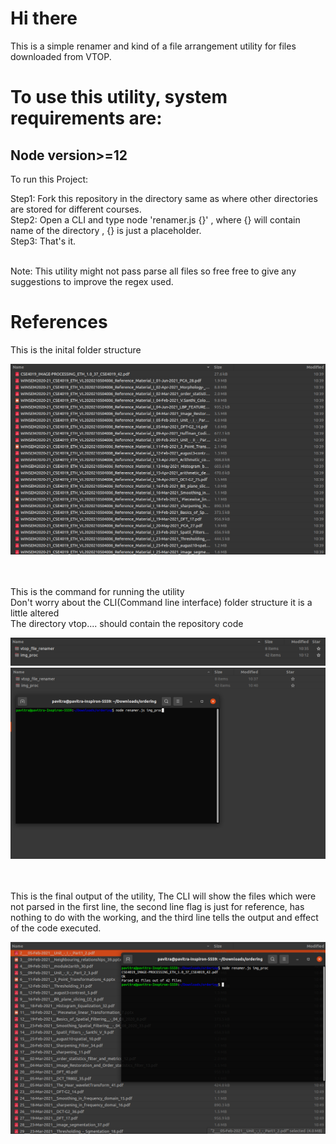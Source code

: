 # Hi there
This is a simple renamer and kind of a file arrangement utility for files downloaded from VTOP.

# To use this utility, system requirements are:

## Node version>=12

To run this Project:

Step1: Fork this repository in the directory same as where other directories are stored for different courses.
<br/>
Step2: Open a CLI and type node 'renamer.js {}' , where {} will contain name of the directory , {} is just a placeholder.
<br/>
Step3: That's it.

<br/>
<div>
Note: This utility might not pass parse all files so free free to give any suggestions to improve the regex used.
</div>

# References

This is the inital folder structure
<br />

<div align="center">
    <img src="./sample/initial.png">
</div>
<br />
<br />


This is the command for running the utility<br />
Don't worry about the CLI(Command line interface) folder structure it is a little altered<br />
The directory vtop.... should contain the repository code 
<br />

<div align="center">
    <img src="./sample/folders.png">
    <img src="./sample/running_on_CLI.png">
</div>
<br />
<br />

This is the final output of the utility, The CLI will show the files which were not parsed in the first line, the second line flag is just for reference, has nothing to do with the working, and the third line tells the output and effect of the code executed.
<br />
<div align="center">
    <img src="./sample/final.png">
</div>


